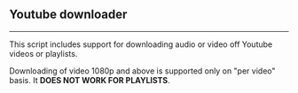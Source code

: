 ## Youtube downloader

------------------------------------------------------------------

This script includes support for downloading audio or video off Youtube videos or playlists.

Downloading of video 1080p and above is supported only on "per video" basis. It **DOES NOT WORK FOR PLAYLISTS**.
